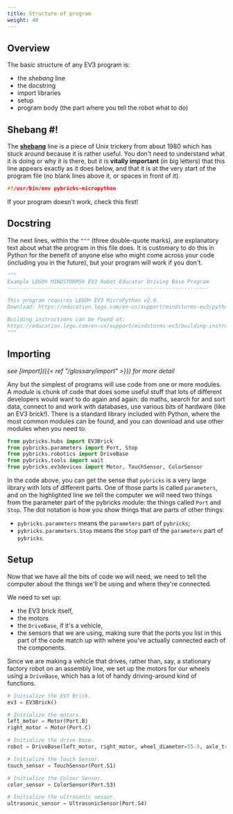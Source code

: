 ```yaml
---
title: Structure of program
weight: 40
---
```

## Overview
The basic structure of any EV3 program is:
- the *shebang* line
- the docstring
- import libraries
- setup
- program body (the part where you tell the robot what to do)

## Shebang #!
The [**shebang**](https://en.wikipedia.org/wiki/Shebang_(Unix)) line is a piece of Unix
trickery from about 1980 which has stuck around because it is
rather useful. You don't need to understand what it is doing
or why it is there, but it is **vitally important**
(in big letters) that this line appears exactly as it does
below, and that it is at the very start of the program
file (no blank lines above it, or spaces in front of it).

```c
#!/usr/bin/env pybricks-micropython
```

If your program doesn't work, check this first!

## Docstring
The next lines, within the `"""` (three double-quote marks), are explanatory text
about what the program in this file does. It is customary
to do this in Python for the benefit of anyone else who might
come across your code (including you in the future), but your
program will work if you don't.

```python
""" 
Example LEGO® MINDSTORMS® EV3 Robot Educator Driving Base Program 
----------------------------------------------------------------- 

This program requires LEGO® EV3 MicroPython v2.0. 
Download: https://education.lego.com/en-us/support/mindstorms-ev3/python-for-ev3 

Building instructions can be found at: 
https://education.lego.com/en-us/support/mindstorms-ev3/building-instructions#robot 
""" 
```

## Importing
*see [import]({{< ref "/glossary/import" >}}) for more detail*

Any but the simplest of programs will use code from one
or more modules. A *module* is chunk of code that does
some useful stuff that lots of different developers
would want to do again and again: do maths,
search for and sort data,
connect to and work with databases, use various
bits of hardware (like an EV3 brick!).
There is a standard library included with
Python, where the most common modules can be found, and
you can download and use other modules when you need to.

```python {hl_lines="2"}
from pybricks.hubs import EV3Brick 
from pybricks.parameters import Port, Stop
from pybricks.robotics import DriveBase 
from pybricks.tools import wait 
from pybricks.ev3devices import Motor, TouchSensor, ColorSensor
```
In the code above, you can get the sense that `pybricks`
is a very large library with lots of different parts.
One of those parts is called `parameters`, and on the
highlighted line we tell the computer we will need two
things from the parameter part of the pybricks module:
the things called `Port` and `Stop`. The dot notation is
how you show things that are parts of other things:
- `pybricks.parameters` means the `parameters` part of `pybricks`;
- `pybricks.parameters.Stop` means the `Stop` part of the `parameters` part of `pybricks`.

## Setup
Now that we have all the bits of code we will need, we
need to tell the computer about the things we'll be using
and where they're connected.

We need to set up:
- the EV3 brick itself,
- the motors
- the `DriveBase`, if it's a vehicle,
- the sensors that we are using,
making sure that the ports you
list in this part of the code match up with where you've
actually connected each of the components.

Since we are making a vehicle that drives, rather than,
say, a stationary factory robot on an assembly line, we
set up the motors for our wheels using a `DriveBase`,
which has a lot of handy driving-around kind of functions.

```python
# Initialize the EV3 Brick. 
ev3 = EV3Brick() 

# Initialize the motors. 
left_motor = Motor(Port.B) 
right_motor = Motor(Port.C) 

# Initialize the drive base. 
robot = DriveBase(left_motor, right_motor, wheel_diameter=55.5, axle_track=104)

# Initialize the Touch Sensor. 
touch_sensor = TouchSensor(Port.S1) 

# Initialize the Colour Sensor. 
color_sensor = ColorSensor(Port.S3) 

# Initialize the ultrasonic sensor.  
ultrasonic_sensor = UltrasonicSensor(Port.S4) 
```
